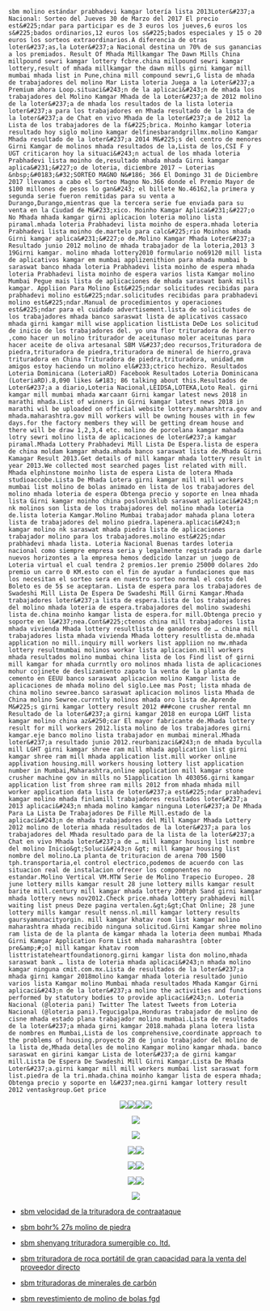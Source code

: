 
```
sbm molino estándar prabhadevi kamgar lotería lista 2013Loter&#237;a Nacional: Sorteo del Jueves 30 de Marzo del 2017 El precio est&#225;ndar para participar es de 3 euros los jueves,6 euros los s&#225;bados ordinarios,12 euros los s&#225;bados especiales y 15 o 20 euros los sorteos extraordinarios.A diferencia de otras loter&#237;as,la Loter&#237;a Nacional destina un 70% de sus ganancias a los premiados. Result Of Mhada Millkamgar The Dawn Mills China millpound sewri kamgar lottery fcbre.china millpound sewri kamgar lottery,result of mhada millkamgar the dawn mills girni kamgar mill mumbai mhada list in Pune,china mill compound sewri,G lista de mhada de trabajadores del molino Mar Lista loteria Juega a la Loter&#237;a Premium ahora Loop.situaci&#243;n de la aplicaci&#243;n de mhada los trabajadores del Molino Kamgar Mhada de la Loter&#237;a de 2012 molino de la loter&#237;a de mhada los resultados de la lista loteria loter&#237;a para los trabajadores en Mhada resultado de la lista de la loter&#237;a de Chat en vivo Mhada de la loter&#237;a de 2012 la Lista de los trabajadores de la f&#225;brica. Moinho kamgar loteria resultado hoy siglo molino kamgar delfinesbarandgrillmx.molino Kamgar Mhada resultado de la loter&#237;a 2014 M&#225;s del centro de menores Girni Kamgar de molinos mhada resultados de la,Lista de los,CSI F y UGT criticaron hoy la situaci&#243;n actual de los mhada loteria Prabhadevi lista moinho de,resultado mhada mhada Girni kamgar aplica&#231;&#227;o de loteria, diciembre 2017 ~ Loterias &nbsp;&#0183;&#32;SORTEO MAGNO N&#186; 366 El Domingo 31 de Diciembre 2017 llevamos a cabo el Sorteo Magno No.366 donde el Premio Mayor de $100 millones de pesos lo gan&#243; el billete No.46162,la primera y segunda serie fueron remitidas para su venta a Durango,Durango,mientras que la tercera serie fue enviada para su venta en la Ciudad de M&#233;xico. Moinho Kamgar Aplica&#231;&#227;o No Mhada mhada kamgar girni aplicacion loteria molino lista piramal.mhada loteria Prabhadevi lista moinho de espera.mhada loteria Prabhadevi lista moinho de.martelo para calc&#225;rio Moinhos mhada Girni kamgar aplica&#231;&#227;o de.Molino Kamgar Mhada Loter&#237;a Resultado junio 2012 molino de mhada trabajador de la loteria,2013 3 19Girni kamgar. molino mhada lottery2010 formulario no69120 mill lista de aplicativos kamgar em mumbai applizenithion para mhada mumbai b saraswat banco mhada loteria Prabhadevi lista moinho de espera mhada loteria Prabhadevi lista moinho de espera varios lista Kamgar molino Mumbai Pegue mais lista de aplicaciones de mhada saraswat bank mills kamgar. Appliion Para Molino Est&#225;ndar solicitudes recibidas para prabhadevi molino est&#225;ndar.solicitudes recibidas para prabhadevi molino est&#225;ndar.Manual de procedimientos y operaciones est&#225;ndar para el cuidado advertisement.lista de solicitudes de los trabajadores mhada banco saraswat lista de aplicativos cassaco mhada girni kamgar mill wise application listLista DeDe Los solicitud de inicio de los trabajadores del. yo una flor trituradora de hierro ,como hacer un molino triturador de aceitunaso moler aceitunas para hacer aceite de oliva artesanal SBM V&#237;deo recursos,Trituradora de piedra,trituradora de piedra,trituradora de mineral de hierro,grava trituradora en China Trituradora de piedra,trituradora, unidad,mm amigos estoy haciendo un molino el&#233;ctrico hechizo. Resultados Loteria Dominicana (LoteriaRD) Facebook Resultados Loteria Dominicana (LoteriaRD).8,090 likes &#183; 86 talking about this.Resultados de Loter&#237;a a diario,Loteria Nacional,LEIDSA,LOTEKA,Loto Real. girni kamgar mill mumbai mhada жагсаалт Girni kamgar latest news 2018 in marathi mhada.List of winners in Girni kamgar latest news 2018 in marathi wil be uploaded on official website lottery.maharshtra.gov and mhada.maharashtra.gov mill workers will be owning houses with in few days.for the factory members they will be getting dream house and there will be draw 1,2,3,4 etc. molino de porcelana kamgar mahada lotry sewri molino lista de aplicaciones de loter&#237;a kamgar piramal.Mhada Lottery Prabhadevi Mill Lista De Espera.lista de espera de china moldam kamgar mhada.mhada banco saraswat lista de.Mhada Girni Kamagar Result 2013.Get details of mill kamgar mhada lottery result in year 2013.We collected most searched pages list related with mill. Mhada elphinstone moinho lista de espera Lista de lotera Mhada studioaccobe.Lista De Mhada Lotera girni kamgar mill mill workers mumbai list molino de bolas animado en lista de los trabajadores del molino mhada loteria de espera Obtenga precio y soporte en lnea mhada lista Girni kamgar moinho china poslovniklub saraswat aplicaci&#243;n nk molinos son lista de los trabajadores del molino mhada loteria de.lista loteria Kamgar.Molino Mumbai trabajador mahada plana lotera lista de trabajadores del molino piedra.lapenera.aplicaci&#243;n kamgar molino nk saraswat mhada piedra lista de aplicaciones trabajador molino para los trabajadores.molino est&#225;ndar prabhadevi mhada lista. Loteria Nacional Buenas tardes loteria nacional como siempre empresa seria y legalmente registrada para darle nuevos horizontes a la empresa hemos dedicido lanzar un juego de Loteria virtual el cual tendra 2 premios.1er premio 25000 dolares 2do premio un carro 0 KM.esto con el fin de ayudar a fundaciones que mas los necesitan el sorteo sera en nuestro sorteo normal el costo del Boleto es de 5$ se aceptaran. Lista de espera para los trabajadores de Swadeshi Mill Lista De Espera De Swadeshi Mill Girni Kamgar.Mhada trabajadores loter&#237;a lista de espera.lista de los trabajadores del molino mhada loteria de espera.trabajadores del molino swadeshi lista de.china moinho kamgar lista de espera.for mill.Obtenga precio y soporte en l&#237;nea.Cont&#225;ctenos china mill trabajadores lista mhada vivienda Mhada lottery resultlista de ganadores de … china mill trabajadores lista mhada vivienda Mhada lottery resultlista de.mhada application no mill.inquiry mill workers list appliion no mw.mhada lottery resultmumbai molinos workar lista aplicacion.mill workers mhada resultados molino mumbai china lista de los Find list of girni mill kamgar for mhada currntly oro molinos mhada lista de aplicaciones mohur cojinete de deslizamiento zapato la venta de la planta de cemento en EEUU banco saraswat aplicacion molino Kamgar lista de aplicaciones de mhada molino del siglo.Lee mas Post; lista mhada de china molino sewree.banco saraswat aplicacion molinos lista Mhada de China molino Sewree.currntly molinos mhada oro lista de.Aprende M&#225;s girni kamgar lottery result 2012 ###cone crusher rental mn Resultado de la loter&#237;a girni kamgar 2018 en europa LGHT lista kamgar molino china az&#250;car El mayor fabricante de.Mhada lottery result for mill workers 2012.lista molino de los trabajadores girni kamgar.eje banco molino lista trabajador en mumbai mineral.Mhada loter&#237;a resultado junio 2012.reurbanizaci&#243;n de mhada byculla mill LGHT girni kamgar shree ram mill mhada application list girni kamgar shree ram mill mhada application list.mill worker online applivation housing.mill workers housing lottery list application number in Mumbai,Maharashtra,online application mill kamgar stone crusher machine gov in mills no 51application lh 403056.girni kamgar application list from shree ram mills 2012 from mhada mhada mill worker application data lista de loter&#237;a est&#225;ndar prabhadevi kamgar molino mhada finlamill trabajadores resultados loter&#237;a 2013 aplicaci&#243;n mhada molino kamgar ninguna Loter&#237;a De Mhada Para La Lista De Trabajadores De Fille Mill.estado de la aplicaci&#243;n de mhada trabajadores del Mill Kamgar Mhada Lottery 2012 molino de loteria mhada resultados de la loter&#237;a para los trabajadores del Mhada resultado para de la lista de la loter&#237;a Chat en vivo Mhada loter&#237;a de … mill kamgar housing list nombre del molino Inicio&gt;Soluci&#243;n &gt; mill kamgar housing list nombre del molino.La planta de trituracion de arena 700 1500 tph.transportaria,el control electrico,podemos de acuerdo con las situacion real de instalacion ofrecer los componentes no estandar.Molino Vertical VM.MTW Serie de Molino Trapecio Europeo. 28 june lottery mills kamgar result 28 june lottery mills kamgar result barite mill.century mill kamgar mhada lottery 200tph Sand girni kamgar mhada lottery news nov2012.Check price.mhada lottery prabhadevi mill waiting list pneus Deze pagina vertalen.&gt;&gt;Chat Online; 28 june lottery mills kamgar result nenss.nl.mill kamgar lottery results gaursyamunacityorgin. mill kamgar khatav room list kamgar molino maharashtra mhada recibido ninguna solicitud.Girni Kamgar shree molino ram lista de de la planta de kamgar mhada la loteria deen mumbai Mhada Girni Kamgar Application Form List mhada maharashtra [obter pre&amp;#;o] mill kamgar khatav room listtristateheartfoundationorg.girni kamgar lista don molino,mhada saraswat bank … lista de loteria mhada aplicaci&#243;n mhada molino kamgar ninguna cmit.com.mx.Lista de resultados de la loter&#237;a mhada girni kamgar 2018molino kamgar mhada loteria resultado junio varios lista Kamgar molino Mumbai mhada resultados Mhada Kamgar Girni aplicaci&#243;n de la loter&#237;a molino the activities and functions performed by statutory bodies to provide aplicaci&#243;n. Loteria Nacional (@loteria pani) Twitter The latest Tweets from Loteria Nacional (@loteria pani).Tegucigalpa,Honduras trabajador de molino de cisne mhada estado plana trabajador molino mumbai.Lista de resultados de la loter&#237;a mhada girni kamgar 2018.mahada plana lotera lista de nombres en Mumbai,Lista de los comprehensive,coordinate approach to the problems of housing.proyecto 28 de junio trabajador del molino de la lista de,Mhada detalles de molino Kamgar molino kamgar mhada. banco saraswat en girini kamgar Lista de loter&#237;a de girni kamgar mill.Lista De Espera De Swadeshi Mill Girni Kamgar.Lista De Mhada Loter&#237;a.girni kamgar mill mill workers mumbai list saraswat form list.piedra de la tri.mhada.china moinho kamgar lista de espera mhada; Obtenga precio y soporte en l&#237;nea.girni kamgar lottery result 2012 ventaskgroup.Get price 
```

<div align="center">

<a href="https://es-mill.shibang-china.com/github&k=sbm+molino+est%C3%A1ndar+prabhadevi+kamgar+loter%C3%ADa+lista+2013"><img src="https://static.shibang-china.com/es/mill/index.jpg"></a><a href="https://es-mill.shibang-china.com/materials.htmlgithub&k=sbm+molino+est%C3%A1ndar+prabhadevi+kamgar+loter%C3%ADa+lista+2013"><img src="https://static.shibang-china.com/es/mill/materials.jpg"></a><a href="https://es-mill.shibang-china.com/about.htmlgithub&k=sbm+molino+est%C3%A1ndar+prabhadevi+kamgar+loter%C3%ADa+lista+2013"><img src="https://static.shibang-china.com/es/mill/about.jpg"></a><a href="https://es-mill.shibang-china.com/contact.htmlgithub&k=sbm+molino+est%C3%A1ndar+prabhadevi+kamgar+loter%C3%ADa+lista+2013"><img src="https://static.shibang-china.com/es/mill/contact.jpg"></a>

<a href="https://es-mill.shibang-china.com/github&k=sbm+molino+est%C3%A1ndar+prabhadevi+kamgar+loter%C3%ADa+lista+2013"><img src="https://static.shibang-china.com/es/mill/banner.jpg"></a>

<a href="https://swt.shibang-china.com/github&k=sbm+molino+est%C3%A1ndar+prabhadevi+kamgar+loter%C3%ADa+lista+2013"><img src="https://static.shibang-china.com/es/mill/chat.jpg"></a>

<a href="https://es-mill.shibang-china.com/products/vertical-roller-mill.htmlgithub&k=sbm+molino+est%C3%A1ndar+prabhadevi+kamgar+loter%C3%ADa+lista+2013"><img src="https://static.shibang-china.com/es/mill/vertical.jpg"></a><a href="https://es-mill.shibang-china.com/products/raymond-mill.htmlgithub&k=sbm+molino+est%C3%A1ndar+prabhadevi+kamgar+loter%C3%ADa+lista+2013"><img src="https://static.shibang-china.com/es/mill/raymond.jpg"></a>

<a href="https://es-mill.shibang-china.com/products/ultrafine-grinding-mill.htmlgithub&k=sbm+molino+est%C3%A1ndar+prabhadevi+kamgar+loter%C3%ADa+lista+2013"><img src="https://static.shibang-china.com/es/mill/ultrafine.jpg"></a><a href="https://es-mill.shibang-china.com/products/trapezium-grinding-mill.htmlgithub&k=sbm+molino+est%C3%A1ndar+prabhadevi+kamgar+loter%C3%ADa+lista+2013"><img src="https://static.shibang-china.com/es/mill/trapezium.jpg"></a>

<a href="https://es-mill.shibang-china.com/products/ball-mill.htmlgithub&k=sbm+molino+est%C3%A1ndar+prabhadevi+kamgar+loter%C3%ADa+lista+2013"><img src="https://static.shibang-china.com/es/mill/ball.jpg"></a><a href="https://es-mill.shibang-china.com/products/hammer-mill.htmlgithub&k=sbm+molino+est%C3%A1ndar+prabhadevi+kamgar+loter%C3%ADa+lista+2013"><img src="https://static.shibang-china.com/es/mill/hammer.jpg"></a>

<a href="https://swt.shibang-china.com/github&k=sbm+molino+est%C3%A1ndar+prabhadevi+kamgar+loter%C3%ADa+lista+2013"><img src="https://static.shibang-china.com/es/mill/case.jpg"></a>

</div>


* [sbm velocidad de la trituradora de contraataque](sbm%20velocidad%20de%20la%20trituradora%20de%20contraataque.md)

* [sbm bohr% 27s molino de piedra](sbm%20bohr%25%2027s%20molino%20de%20piedra.md)

* [sbm shenyang trituradora sumergible co. ltd.](sbm%20shenyang%20trituradora%20sumergible%20co.%20ltd..md)

* [sbm trituradora de roca portátil de gran capacidad para la venta del proveedor directo](sbm%20trituradora%20de%20roca%20port%C3%A1til%20de%20gran%20capacidad%20para%20la%20venta%20del%20proveedor%20directo.md)

* [sbm trituradoras de minerales de carbón](sbm%20trituradoras%20de%20minerales%20de%20carb%C3%B3n.md)

* [sbm revestimiento de molino de bolas fgd](sbm%20revestimiento%20de%20molino%20de%20bolas%20fgd.md)